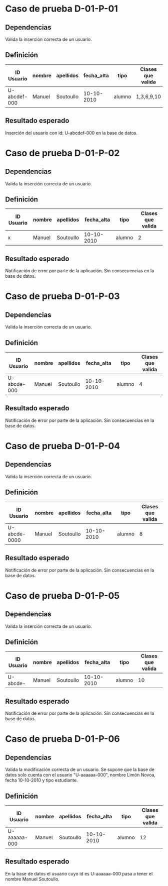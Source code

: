 # Caso de prueba D-01-P-01
## Dependencias
Valida la inserción correcta de un usuario.
## Definición
|ID Usuario | nombre | apellidos | fecha_alta | tipo |Clases que valida|
|--|--|--|--|--|--|
|U-abcdef-000 | Manuel | Soutoullo | 10-10-2010 | alumno |1,3,6,9,10|
## Resultado esperado
Inserción del usuario con id: U-abcdef-000 en la base de datos.

# Caso de prueba D-01-P-02
## Dependencias
Valida la inserción correcta de un usuario.
## Definición
|ID Usuario | nombre | apellidos | fecha_alta | tipo |Clases que valida|
|--|--|--|--|--|--|
|x | Manuel | Soutoullo | 10-10-2010 | alumno |2|
## Resultado esperado
Notificación de error por parte de la aplicación. Sin consecuencias en la base de datos.

# Caso de prueba D-01-P-03
## Dependencias
Valida la inserción correcta de un usuario.
## Definición
|ID Usuario | nombre | apellidos | fecha_alta | tipo |Clases que valida|
|--|--|--|--|--|--|
|U-abcde-000 | Manuel | Soutoullo | 10-10-2010 | alumno |4|
## Resultado esperado
Notificación de error por parte de la aplicación. Sin consecuencias en la base de datos.

# Caso de prueba D-01-P-04
## Dependencias
Valida la inserción correcta de un usuario.
## Definición
|ID Usuario | nombre | apellidos | fecha_alta | tipo |Clases que valida|
|--|--|--|--|--|--|
|U-abcde-0000 | Manuel | Soutoullo | 10-10-2010 | alumno |8|
## Resultado esperado
Notificación de error por parte de la aplicación. Sin consecuencias en la base de datos.

# Caso de prueba D-01-P-05
## Dependencias
Valida la inserción correcta de un usuario.
## Definición
|ID Usuario | nombre | apellidos | fecha_alta | tipo |Clases que valida|
|--|--|--|--|--|--|
|U-abcde- | Manuel | Soutoullo | 10-10-2010 | alumno |10|
## Resultado esperado
Notificación de error por parte de la aplicación. Sin consecuencias en la base de datos.

# Caso de prueba D-01-P-06
## Dependencias
Valida la modificación correcta de un usuario.
Se supone que la base de datos solo cuenta con el usuario "U-aaaaaa-000", nombre Limón Novoa, fecha 10-10-2010 y tipo estudiante.
## Definición
|ID Usuario | nombre | apellidos | fecha_alta | tipo |Clases que valida|
|--|--|--|--|--|--|
|U-aaaaaa-000 | Manuel | Soutoullo | 10-10-2010 | alumno |12|
## Resultado esperado
En la base de datos el usuario cuyo id es U-aaaaaa-000 pasa a tener el nombre Manuel Soutoullo.